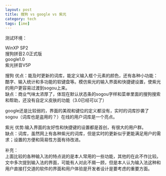 ```yaml
--- 
layout: post
title: 搜狗 vs google vs 紫光
category: tech
tags: [ime]
---
```

测试环境：

WinXP SP2  
搜狗拼音2.0正式版  
google1.0  
紫光拼音V5P

搜狗 优点：能及时更新的词库，能定义输入框个元素的颜色，还有各种小功能：酷字、输入统计和多功能的软键盘等。模仿紫光的输入界面和快捷键设置，使紫光的用户更容易过渡到sogou上来。  
缺点：商业气味太浓厚了，体现在默认状态条的sogou字样和菜单里面的搜狗搜索和帮助，还没有自定义皮肤的功能（3.0已经可以了）

google还是比较弱的，界面的美观和键位的定义都没有，实时的词库抄袭了sogou（词库也是盗用的？）在线的用户词库是一个亮点。

紫光 优势:输入界面的友好性和快捷键的设置都是首创，有很大的用户群。  
缺点：词库，虽然网上有各种紫光的词库，但是实时的更新似乎更能满足用户的需求；设置的方便和简易性方面有待改进。

补充：  
上面比较的各种输入法的特点说的是本人常用的一些功能，其他的在此不作比较。  
文中多次提到输入法的界面，可能有人对此不屑一顾，但是本人认为输入法这种和用户直接打交道的软件的界面和用户体验是开发者设计是要考虑的重要方面。
